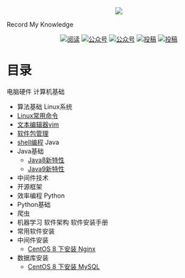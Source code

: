 <div align="center">
	<img src="https://my-blog-to-use.oss-cn-beijing.aliyuncs.com/2019-3/logo - 副本.png" width=""/>
</div>

Record My Knowledge
<p align="center">
  <a href="README.md#目录"><img src="https://img.shields.io/badge/阅读-read-brightgreen.svg" alt="阅读"></a>
  <a href="#公众号"><img src="https://img.shields.io/badge/%E5%85%AC%E4%BC%97%E5%8F%B7-JavaGuide-lightgrey.svg" alt="公众号"></a>
  <a href="#公众号"><img src="https://img.shields.io/badge/PDF-Java面试突击-important.svg" alt="公众号"></a>
  <a href="#投稿"><img src="https://img.shields.io/badge/support-投稿-critical.svg" alt="投稿"></a>
  <a href="https://xiaozhuanlan.com/javainterview?rel=javaguide"><img src="https://img.shields.io/badge/Java-面试指南-important" alt="投稿"></a>
</p>

# 目录
电脑硬件
计算机基础
- 算法基础
Linux系统
- [Linux常用命令]()
- [文本编辑器vim]()
- [软件包管理]()
- [shell编程](Linux系统/shell编程.md)
Java
- Java基础
  - [Java8新特性]()
  - [Java9新特性]()
- 中间件技术
- 开源框架
- 效率编程
Python
- Python基础
- 爬虫
- 机器学习
软件架构
软件安装手册
- 常用软件安装
- 中间件安装
  - [CentOS 8 下安装 Nginx](软件安装手册/中间件安装/CentOS8下安装Nginx.md)
- 数据库安装
  - [CentOS 8 下安装 MySQL](软件安装手册/数据库安装/CentOS8下MySQL安装手册.md)